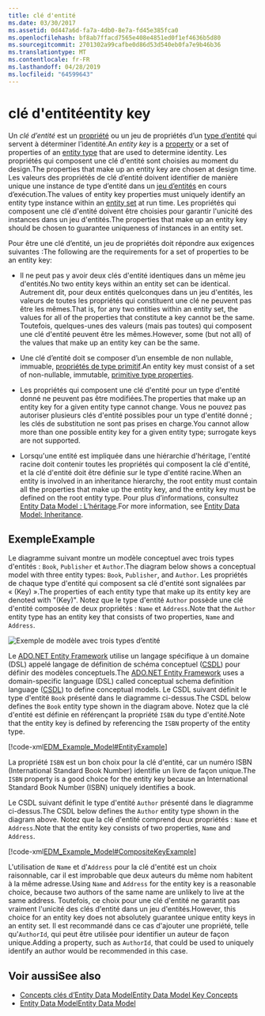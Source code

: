 ```yaml
---
title: clé d'entité
ms.date: 03/30/2017
ms.assetid: 0d447a6d-fa7a-4db0-8e7a-fd45e385fca0
ms.openlocfilehash: bf8ab7ffacd7565e408e4851ed0f1ef4636b5d80
ms.sourcegitcommit: 2701302a99cafbe0d86d53d540eb0fa7e9b46b36
ms.translationtype: MT
ms.contentlocale: fr-FR
ms.lasthandoff: 04/28/2019
ms.locfileid: "64599643"
---
```

# <a name="entity-key"></a><span data-ttu-id="2ffab-102">clé d'entité</span><span class="sxs-lookup"><span data-stu-id="2ffab-102">entity key</span></span>
<span data-ttu-id="2ffab-103">Un *clé d’entité* est un [propriété](../../../../docs/framework/data/adonet/property.md) ou un jeu de propriétés d’un [type d’entité](../../../../docs/framework/data/adonet/entity-type.md) qui servent à déterminer l’identité.</span><span class="sxs-lookup"><span data-stu-id="2ffab-103">An *entity key* is a [property](../../../../docs/framework/data/adonet/property.md) or a set of properties of an [entity type](../../../../docs/framework/data/adonet/entity-type.md) that are used to determine identity.</span></span> <span data-ttu-id="2ffab-104">Les propriétés qui composent une clé d'entité sont choisies au moment du design.</span><span class="sxs-lookup"><span data-stu-id="2ffab-104">The properties that make up an entity key are chosen at design time.</span></span> <span data-ttu-id="2ffab-105">Les valeurs des propriétés de clé d’entité doivent identifier de manière unique une instance de type d’entité dans un [jeu d’entités](../../../../docs/framework/data/adonet/entity-set.md) en cours d’exécution.</span><span class="sxs-lookup"><span data-stu-id="2ffab-105">The values of entity key properties must uniquely identify an entity type instance within an [entity set](../../../../docs/framework/data/adonet/entity-set.md) at run time.</span></span> <span data-ttu-id="2ffab-106">Les propriétés qui composent une clé d'entité doivent être choisies pour garantir l'unicité des instances dans un jeu d'entités.</span><span class="sxs-lookup"><span data-stu-id="2ffab-106">The properties that make up an entity key should be chosen to guarantee uniqueness of instances in an entity set.</span></span>  
  
 <span data-ttu-id="2ffab-107">Pour être une clé d’entité, un jeu de propriétés doit répondre aux exigences suivantes :</span><span class="sxs-lookup"><span data-stu-id="2ffab-107">The following are the requirements for a set of properties to be an entity key:</span></span>  
  
- <span data-ttu-id="2ffab-108">Il ne peut pas y avoir deux clés d'entité identiques dans un même jeu d'entités.</span><span class="sxs-lookup"><span data-stu-id="2ffab-108">No two entity keys within an entity set can be identical.</span></span> <span data-ttu-id="2ffab-109">Autrement dit, pour deux entités quelconques dans un jeu d'entités, les valeurs de toutes les propriétés qui constituent une clé ne peuvent pas être les mêmes.</span><span class="sxs-lookup"><span data-stu-id="2ffab-109">That is, for any two entities within an entity set, the values for all of the properties that constitute a key cannot be the same.</span></span> <span data-ttu-id="2ffab-110">Toutefois, quelques-unes des valeurs (mais pas toutes) qui composent une clé d'entité peuvent être les mêmes.</span><span class="sxs-lookup"><span data-stu-id="2ffab-110">However, some (but not all) of the values that make up an entity key can be the same.</span></span>  
  
- <span data-ttu-id="2ffab-111">Une clé d’entité doit se composer d’un ensemble de non nullable, immuable, [propriétés de type primitif](../../../../docs/framework/data/adonet/entity-data-model-primitive-data-types.md).</span><span class="sxs-lookup"><span data-stu-id="2ffab-111">An entity key must consist of a set of non-nullable, immutable, [primitive type properties](../../../../docs/framework/data/adonet/entity-data-model-primitive-data-types.md).</span></span>  
  
- <span data-ttu-id="2ffab-112">Les propriétés qui composent une clé d'entité pour un type d'entité donné ne peuvent pas être modifiées.</span><span class="sxs-lookup"><span data-stu-id="2ffab-112">The properties that make up an entity key for a given entity type cannot change.</span></span> <span data-ttu-id="2ffab-113">Vous ne pouvez pas autoriser plusieurs clés d'entité possibles pour un type d'entité donné ; les clés de substitution ne sont pas prises en charge.</span><span class="sxs-lookup"><span data-stu-id="2ffab-113">You cannot allow more than one possible entity key for a given entity type; surrogate keys are not supported.</span></span>  
  
- <span data-ttu-id="2ffab-114">Lorsqu'une entité est impliquée dans une hiérarchie d'héritage, l'entité racine doit contenir toutes les propriétés qui composent la clé d'entité, et la clé d'entité doit être définie sur le type d'entité racine.</span><span class="sxs-lookup"><span data-stu-id="2ffab-114">When an entity is involved in an inheritance hierarchy, the root entity must contain all the properties that make up the entity key, and the entity key must be defined on the root entity type.</span></span> <span data-ttu-id="2ffab-115">Pour plus d’informations, consultez [Entity Data Model : L’héritage](../../../../docs/framework/data/adonet/entity-data-model-inheritance.md).</span><span class="sxs-lookup"><span data-stu-id="2ffab-115">For more information, see [Entity Data Model: Inheritance](../../../../docs/framework/data/adonet/entity-data-model-inheritance.md).</span></span>  
  
## <a name="example"></a><span data-ttu-id="2ffab-116">Exemple</span><span class="sxs-lookup"><span data-stu-id="2ffab-116">Example</span></span>  
 <span data-ttu-id="2ffab-117">Le diagramme suivant montre un modèle conceptuel avec trois types d'entités : `Book`, `Publisher` et `Author`.</span><span class="sxs-lookup"><span data-stu-id="2ffab-117">The diagram below shows a conceptual model with three entity types: `Book`, `Publisher`, and `Author`.</span></span> <span data-ttu-id="2ffab-118">Les propriétés de chaque type d'entité qui composent sa clé d'entité sont signalées par « (Key) ».</span><span class="sxs-lookup"><span data-stu-id="2ffab-118">The properties of each entity type that make up its entity key are denoted with "(Key)".</span></span> <span data-ttu-id="2ffab-119">Notez que le type d'entité `Author` possède une clé d'entité composée de deux propriétés : `Name` et `Address`.</span><span class="sxs-lookup"><span data-stu-id="2ffab-119">Note that the `Author` entity type has an entity key that consists of two properties, `Name` and `Address`.</span></span>  
  
 ![Exemple de modèle avec trois types d’entité](./media/entity-key/example-model-three-entity-types.gif)  
  
 <span data-ttu-id="2ffab-121">Le [ADO.NET Entity Framework](../../../../docs/framework/data/adonet/ef/index.md) utilise un langage spécifique à un domaine (DSL) appelé langage de définition de schéma conceptuel ([CSDL](../../../../docs/framework/data/adonet/ef/language-reference/csdl-specification.md)) pour définir des modèles conceptuels.</span><span class="sxs-lookup"><span data-stu-id="2ffab-121">The [ADO.NET Entity Framework](../../../../docs/framework/data/adonet/ef/index.md) uses a domain-specific language (DSL) called conceptual schema definition language ([CSDL](../../../../docs/framework/data/adonet/ef/language-reference/csdl-specification.md)) to define conceptual models.</span></span> <span data-ttu-id="2ffab-122">Le CSDL suivant définit le type d'entité `Book` présenté dans le diagramme ci-dessus.</span><span class="sxs-lookup"><span data-stu-id="2ffab-122">The CSDL below defines the `Book` entity type shown in the diagram above.</span></span> <span data-ttu-id="2ffab-123">Notez que la clé d'entité est définie en référençant la propriété `ISBN` du type d'entité.</span><span class="sxs-lookup"><span data-stu-id="2ffab-123">Note that the entity key is defined by referencing the `ISBN` property of the entity type.</span></span>  
  
 [!code-xml[EDM_Example_Model#EntityExample](../../../../samples/snippets/xml/VS_Snippets_Data/edm_example_model/xml/books.edmx#entityexample)]  
  
 <span data-ttu-id="2ffab-124">La propriété `ISBN` est un bon choix pour la clé d'entité, car un numéro ISBN (International Standard Book Number) identifie un livre de façon unique.</span><span class="sxs-lookup"><span data-stu-id="2ffab-124">The `ISBN` property is a good choice for the entity key because an International Standard Book Number (ISBN) uniquely identifies a book.</span></span>  
  
 <span data-ttu-id="2ffab-125">Le CSDL suivant définit le type d'entité `Author` présenté dans le diagramme ci-dessus.</span><span class="sxs-lookup"><span data-stu-id="2ffab-125">The CSDL below defines the `Author` entity type shown in the diagram above.</span></span> <span data-ttu-id="2ffab-126">Notez que la clé d'entité comprend deux propriétés : `Name` et `Address`.</span><span class="sxs-lookup"><span data-stu-id="2ffab-126">Note that the entity key consists of two properties, `Name` and `Address`.</span></span>  
  
 [!code-xml[EDM_Example_Model#CompositeKeyExample](../../../../samples/snippets/xml/VS_Snippets_Data/edm_example_model/xml/books.edmx#compositekeyexample)]  
  
 <span data-ttu-id="2ffab-127">L'utilisation de `Name` et d'`Address` pour la clé d'entité est un choix raisonnable, car il est improbable que deux auteurs du même nom habitent à la même adresse.</span><span class="sxs-lookup"><span data-stu-id="2ffab-127">Using `Name` and `Address` for the entity key is a reasonable choice, because two authors of the same name are unlikely to live at the same address.</span></span> <span data-ttu-id="2ffab-128">Toutefois, ce choix pour une clé d'entité ne garantit pas vraiment l'unicité des clés d'entité dans un jeu d'entités.</span><span class="sxs-lookup"><span data-stu-id="2ffab-128">However, this choice for an entity key does not absolutely guarantee unique entity keys in an entity set.</span></span> <span data-ttu-id="2ffab-129">Il est recommandé dans ce cas d'ajouter une propriété, telle qu'`AuthorId`, qui peut être utilisée pour identifier un auteur de façon unique.</span><span class="sxs-lookup"><span data-stu-id="2ffab-129">Adding a property, such as `AuthorId`, that could be used to uniquely identify an author would be recommended in this case.</span></span>  
  
## <a name="see-also"></a><span data-ttu-id="2ffab-130">Voir aussi</span><span class="sxs-lookup"><span data-stu-id="2ffab-130">See also</span></span>

- [<span data-ttu-id="2ffab-131">Concepts clés d’Entity Data Model</span><span class="sxs-lookup"><span data-stu-id="2ffab-131">Entity Data Model Key Concepts</span></span>](../../../../docs/framework/data/adonet/entity-data-model-key-concepts.md)
- [<span data-ttu-id="2ffab-132">Entity Data Model</span><span class="sxs-lookup"><span data-stu-id="2ffab-132">Entity Data Model</span></span>](../../../../docs/framework/data/adonet/entity-data-model.md)

